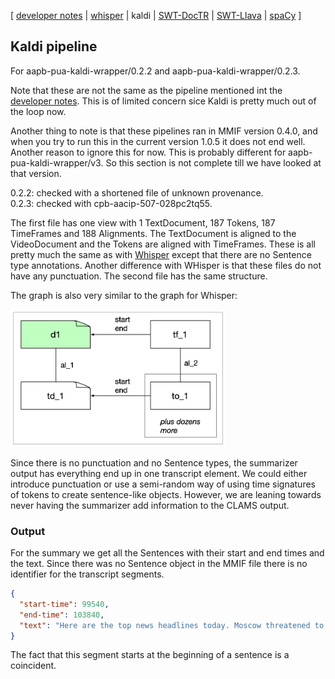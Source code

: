 [ [developer notes](../developer-notes.md)
| [whisper](whisper.md)
| kaldi
| [SWT-DocTR](swt-doctr.md)
| [SWT-Llava](swt-llava.md)
| [spaCy](spacy.md)
]

## Kaldi pipeline

For aapb-pua-kaldi-wrapper/0.2.2 and aapb-pua-kaldi-wrapper/0.2.3.

Note that these are not the same as the pipeline mentioned int the [developer notes](../developer-notes.md). This is of limited concern sice Kaldi is pretty much out of the loop now.

Another thing to note is that these pipelines ran in MMIF version 0.4.0, and when you try to run this in the current version 1.0.5 it does not end well. Another reason to ignore this for now. This is probably different for aapb-pua-kaldi-wrapper/v3. So this section is not complete till we have looked at that version.

0.2.2: checked with a shortened file of unknown provenance.<br/>
0.2.3: checked with cpb-aacip-507-028pc2tq55.

The first file has one view with 1 TextDocument, 187 Tokens, 187 TimeFrames and 188 Alignments. The TextDocument is aligned to the VideoDocument and the Tokens are aligned with TimeFrames. These is all pretty much the same as with [Whisper](whisper.md) except that there are no Sentence type annotations. Another difference with WHisper is that these files do not have any punctuation. The second file has the same structure.

The graph is also very similar to the graph for Whisper:

<img src="images/kaldi.png" height=220>

Since there is no punctuation and no Sentence types, the summarizer output has everything end up in one transcript element. We could either introduce punctuation or use a semi-random way of using time signatures of tokens to create sentence-like objects. However, we are leaning towards never having the summarizer add information to the CLAMS output. 


### Output

For the summary we get all the Sentences with their start and end times and the text. Since there was no Sentence object in the MMIF file there is no identifier for the transcript segments.

```json
{
  "start-time": 99540,
  "end-time": 103840,
  "text": "Here are the top news headlines today. Moscow threatened to deploy anti"
}
```

The fact that this segment starts at the beginning of a sentence is a coincident.